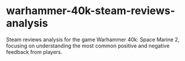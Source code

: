 # warhammer-40k-steam-reviews-analysis
 Steam reviews analysis for the game Warhammer 40k: Space Marine 2, focusing on understanding the most common positive and negative feedback from players.
